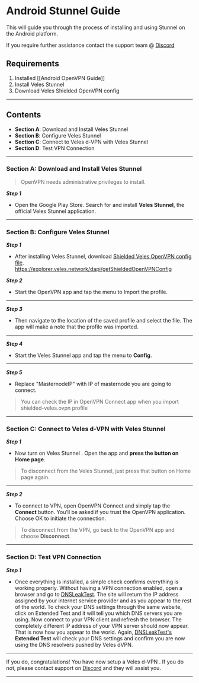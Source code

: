 
# Android Stunnel Guide 
This will guide you through the process of installing and using Stunnel on the Android platform.  

If you require further assistance contact the support team @ [Discord](https://discord.gg/P528fGg)

## Requirements
1) Installed [[Android OpenVPN Guide]]
2) Install Veles Stunnel 
3) Download Veles Shielded OpenVPN config
***

## Contents
* **Section A**: Download and Install Veles Stunnel
* **Section B**: Configure Veles Stunnel
* **Section C**: Connect to Veles d-VPN with Veles Stunnel
* **Section D**: Test VPN Connection
***

### Section A: Download and Install Veles Stunnel

> OpenVPN needs administrative privileges to install.

***Step 1***
* Open the Google Play Store. Search for and install **Veles Stunnel**, the official Veles Stunnel application.
***

### Section B: Configure Veles Stunnel

***Step 1***
* After installing Veles Stunnel, download [Shielded Veles OpenVPN config file](https://explorer.veles.network/dapi/getShieldedOpenVPNConfig).  
https://explorer.veles.network/dapi/getShieldedOpenVPNConfig

***Step 2***
* Start the OpenVPN app and tap the menu to Import the profile.
***

***Step 3***
* Then navigate to the location of the saved profile and select the file. The app will make a note that the profile was imported.
***

***Step 4***
* Start the Veles Stunnel app and tap the menu to **Config**.
***

***Step 5***
* Replace "MasternodeIP" with IP of masternode you are going to connect.  

> You can check the IP in OpenVPN Connect app when you import shielded-veles.ovpn profile  

***

### Section C: Connect to Veles d-VPN with Veles Stunnel 

***Step 1***
* Now turn on Veles Stunnel . Open the app and **press the button on Home page**.

> To disconnect from the Veles Stunnel, just press that button on Home page again.  

***

***Step 2***
* To connect to VPN, open OpenVPN Connect and simply tap the **Connect** button. You’ll be asked if you trust the OpenVPN application. Choose OK to initiate the connection.  

> To disconnect from the VPN, go back to the OpenVPN app and choose **Disconnect**.  

***

### Section D: Test VPN Connection

***Step 1***
* Once everything is installed, a simple check confirms everything is working properly. Without having a VPN connection enabled, open a browser and go to [DNSLeakTest](https://www.dnsleaktest.com/).
The site will return the IP address assigned by your internet service provider and as you appear to the rest of the world. To check your DNS settings through the same website, click on Extended Test and it will tell you which DNS servers you are using.
Now connect to your VPN client and refresh the browser. The completely different IP address of your VPN server should now appear. That is now how you appear to the world. Again, [DNSLeakTest's](https://www.dnsleaktest.com/) **Extended Test** will check your DNS settings and confirm you are now using the DNS resolvers pushed by Veles dVPN.
***

If you do, congratulations! You have now setup a Veles d-VPN . If you do not, please contact support on [Discord](https://discord.gg/P528fGg) and they will assist you.  
***
